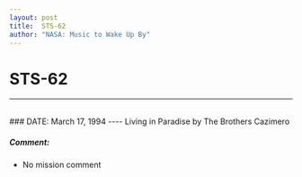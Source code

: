 ```yaml
---
layout: post
title:  STS-62
author: "NASA: Music to Wake Up By"
---
```


# STS-62
----
<br/>
### DATE: March 17, 1994
----
Living in Paradise by The Brothers Cazimero

##### Comment:
* No mission comment
